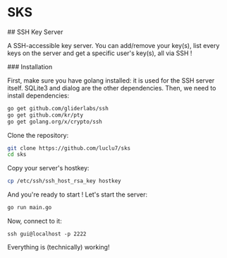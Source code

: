 # SKS
## SSH Key Server

A SSH-accessible key server. You can add/remove your key(s), list every keys on the server and get a specific user's key(s), all via SSH !

### Installation

First, make sure you have golang installed: it is used for the SSH server itself. SQLite3 and dialog are the other dependencies.
Then, we need to install dependencies:
```bash
go get github.com/gliderlabs/ssh
go get github.com/kr/pty
go get golang.org/x/crypto/ssh
```

Clone the repository:
```bash
git clone https://github.com/luclu7/sks
cd sks
```

Copy your server's hostkey:
```bash
cp /etc/ssh/ssh_host_rsa_key hostkey
```

And you're ready to start !
Let's start the server:
```bash
go run main.go
```

Now, connect to it:
```
ssh gui@localhost -p 2222
```

Everything is (technically) working!
